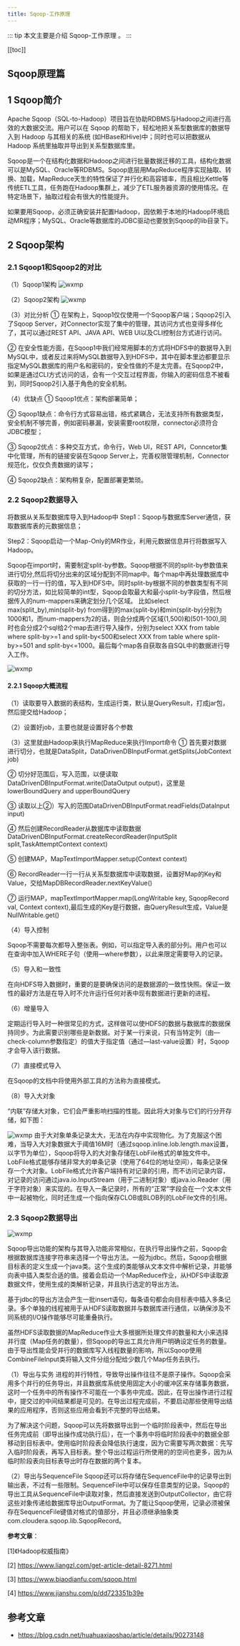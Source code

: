 ```yaml
---
title: Sqoop-工作原理
---
```


::: tip
本文主要是介绍 Sqoop-工作原理 。
:::

[[toc]]

## Sqoop原理篇

## 1 Sqoop简介

   Apache Sqoop（SQL-to-Hadoop）项目旨在协助RDBMS与Hadoop之间进行高效的大数据交流。用户可以在 Sqoop 的帮助下，轻松地把关系型数据库的数据导入到 Hadoop 与其相关的系统 (如HBase和Hive)中；同时也可以把数据从 Hadoop 系统里抽取并导出到关系型数据库里。

   Sqoop是一个在结构化数据和Hadoop之间进行批量数据迁移的工具，结构化数据可以是MySQL、Oracle等RDBMS。Sqoop底层用MapReduce程序实现抽取、转换、加载，MapReduce天生的特性保证了并行化和高容错率，而且相比Kettle等传统ETL工具，任务跑在Hadoop集群上，减少了ETL服务器资源的使用情况。在特定场景下，抽取过程会有很大的性能提升。
   
   如果要用Sqoop，必须正确安装并配置Hadoop，因依赖于本地的Hadoop环境启动MR程序；MySQL、Oracle等数据库的JDBC驱动也要放到Sqoop的lib目录下。

## 2 Sqoop架构

### 2.1 Sqoop1和Sqoop2的对比

（1）Sqoop1架构
<img class= "zoom-custom-imgs" :src="$withBase('/assets/img/dc/sqoop/prin-1.png')" alt="wxmp">

（2）Sqoop2架构 
<img class= "zoom-custom-imgs" :src="$withBase('/assets/img/dc/sqoop/prin-2.png')" alt="wxmp">

（3）对比分析
   ① 在架构上，Sqoop1仅仅使用一个Sqoop客户端；Sqoop2引入了Sqoop Server，对Connector实现了集中的管理，其访问方式也变得多样化了，其可以通过REST API、JAVA API、WEB UI以及CLI控制台方式进行访问。
   
   ② 在安全性能方面，在Sqoop1中我们经常用脚本的方式将HDFS中的数据导入到MySQL中，或者反过来将MySQL数据导入到HDFS中，其中在脚本里边都要显示指定MySQL数据库的用户名和密码的，安全性做的不是太完善。在Sqoop2中，如果是通过CLI方式访问的话，会有一个交互过程界面，你输入的密码信息不被看到，同时Sqoop2引入基于角色的安全机制。

（4）优缺点
   ① Sqoop1优点：架构部署简单；

   ② Sqoop1缺点：命令行方式容易出错，格式紧耦合，无法支持所有数据类型，安全机制不够完善，例如密码暴漏，安装需要root权限，connector必须符合JDBC模型；
   
   ③ Sqoop2优点：多种交互方式，命令行，Web UI，REST API，Conncetor集中化管理，所有的链接安装在Sqoop Server上，完善权限管理机制，Connector规范化，仅仅负责数据的读写；
   
   ④ Sqoop2缺点：架构稍复杂，配置部署更繁琐。

### 2.2 Sqoop2数据导入

将数据从关系型数据库导入到Hadoop中
   Step1：Sqoop与数据库Server通信，获取数据库表的元数据信息；
   
   Step2：Sqoop启动一个Map-Only的MR作业，利用元数据信息并行将数据写入Hadoop。
   
   Sqoop在import时，需要制定split-by参数。Sqoop根据不同的split-by参数值来进行切分,然后将切分出来的区域分配到不同map中。每个map中再处理数据库中获取的一行一行的值，写入到HDFS中。同时split-by根据不同的参数类型有不同的切分方法，如比较简单的int型，Sqoop会取最大和最小split-by字段值，然后根据传入的num-mappers来确定划分几个区域。 比如select max(split_by),min(split-by) from得到的max(split-by)和min(split-by)分别为1000和1，而num-mappers为2的话，则会分成两个区域(1,500)和(501-100),同时也会分成2个sql给2个map去进行导入操作，分别为select XXX from table where split-by>=1 and split-by<500和select XXX from table where split-by>=501 and split-by<=1000。最后每个map各自获取各自SQL中的数据进行导入工作。

<img class= "zoom-custom-imgs" :src="$withBase('/assets/img/dc/sqoop/prin-3.png')" alt="wxmp">

#### 2.2.1 Sqoop大概流程

（1）读取要导入数据的表结构，生成运行类，默认是QueryResult，打成jar包，然后提交给Hadoop；

（2）设置好job，主要也就是设置好各个参数

（3）这里就由Hadoop来执行MapReduce来执行Import命令
   ① 首先要对数据进行切分，也就是DataSplit，DataDrivenDBInputFormat.getSplits(JobContext job)
   
   ② 切分好范围后，写入范围，以便读取DataDrivenDBInputFormat.write(DataOutput output)，这里是lowerBoundQuery and upperBoundQuery
   
   ③ 读取以上②）写入的范围DataDrivenDBInputFormat.readFields(DataInput input)
   
   ④ 然后创建RecordReader从数据库中读取数据DataDrivenDBInputFormat.createRecordReader(InputSplit split,TaskAttemptContext context)
   
   ⑤ 创建MAP，MapTextImportMapper.setup(Context context)
   
   ⑥ RecordReader一行一行从关系型数据库中读取数据，设置好Map的Key和Value，交给MapDBRecordReader.nextKeyValue()
   
   ⑦ 运行MAP，mapTextImportMapper.map(LongWritable key, SqoopRecord val, Context context),最后生成的Key是行数据，由QueryResult生成，Value是NullWritable.get()

（4）导入控制

   Sqoop不需要每次都导入整张表。例如，可以指定导入表的部分列。用户也可以在查询中加入WHERE子句（使用—where参数），以此来限定需要导入的记录。

（5）导入和一致性

   在向HDFS导入数据时，重要的是要确保访问的是数据源的一致性快照。保证一致性的最好方法是在导入时不允许运行任何对表中现有数据进行更新的进程。

（6）增量导入

   定期运行导入时一种很常见的方式，这样做可以使HDFS的数据与数据库的数据保持同步。为此需要识别哪些是新数据。对于某一行来说，只有当特定列（由—check-column参数指定）的值大于指定值（通过—last-value设置）时，Sqoop才会导入该行数据。

（7）直接模式导入

   在Sqoop的文档中将使用外部工具的方法称为直接模式。

（8）导入大对象

   “内联”存储大对象，它们会严重影响扫描的性能。因此将大对象与它们的行分开存储，如下图：

<img class= "zoom-custom-imgs" :src="$withBase('/assets/img/dc/sqoop/prin-4.png')" alt="wxmp">
   由于大对象单条记录太大，无法在内存中实现物化。为了克服这个困难，当导入大对象数据大于阈值16M时（通过sqoop.inline.lob.length.max设置，以字节为单位），Sqoop将导入的大对象存储在LobFile格式的单独文件中。LobFile格式能够存储非常大的单条记录（使用了64位的地址空间），每条记录保存一个大对象。LobFile格式允许客户端持有对记录的引用，而不访问记录内容，对记录的访问通过java.io.InputStream（用于二进制对象）或java.io.Reader（用于字符对象）来实现的。在导入一条记录时，所有的“正常”字段会在一个文本文件中一起被物化，同时还生成一个指向保存CLOB或BLOB列的LobFile文件的引用。

### 2.3 Sqoop2数据导出

<img class= "zoom-custom-imgs" :src="$withBase('/assets/img/dc/sqoop/prin-5.png')" alt="wxmp">

   Sqoop导出功能的架构与其导入功能非常相似，在执行导出操作之前，Sqoop会根据数据库连接字符串来选择一个导出方法。一般为jdbc。然后，Sqoop会根据目标表的定义生成一个java类。这个生成的类能够从文本文件中解析记录，并能够向表中插入类型合适的值。接着会启动一个MapReduce作业，从HDFS中读取源数据文件，使用生成的类解析记录，并且执行选定的导出方法。

基于jdbc的导出方法会产生一批insert语句，每条语句都会向目标表中插入多条记录。多个单独的线程被用于从HDFS读取数据并与数据库进行通信，以确保涉及不同系统的I/O操作能够尽可能重叠执行。

虽然HDFS读取数据的MapReduce作业大多根据所处理文件的数量和大小来选择并行度（Map任务的数量），但Sqoop的导出工具允许用户明确设定任务的数量。由于导出性能会受并行的数据库写入线程数量的影响，所以Sqoop使用CombineFileInput类将输入文件分组分配给少数几个Map任务去执行。

（1）导出与实务
   进程的并行特性，导致导出操作往往不是原子操作。Sqoop会采用多个并行的任务导出，并且数据库系统使用固定大小的缓冲区来存储事务数据，这时一个任务中的所有操作不可能在一个事务中完成。因此，在导出操作进行过程中，提交过的中间结果都是可见的。在导出过程完成前，不要启动那些使用导出结果的应用程序，否则这些应用会看到不完整的导出结果。

   为了解决这个问题，Sqoop可以先将数据导出到一个临时阶段表中，然后在导出任务完成前（即导出操作成功执行后），在一个事务中将临时阶段表中的数据全部移动到目标表中。使用临时阶段表会降低执行速度，因为它需要写两次数据：先写入临时阶段表，再写入目标表。整个导出过程运行所使用的的空间也更多，因为从临时阶段表向目标表导出时存在数据的两个复本。

（2）导出与SequenceFile
   Sqoop还可以将存储在SequenceFile中的记录导出到输出表，不过有一些限制。SequenceFile中可以保存任意类型的记录。Sqoop的导出工具从SequenceFile中读取对象，然后直接发送到OutputCollector，由它将这些对象传递给数据库导出OutputFormat。为了能让Sqoop使用，记录必须被保存在SequenceFile键值对格式的值部分，并且必须继承抽象类com.cloudera.sqoop.lib.SqoopRecord。

**参考文章**：

[1]《Hadoop权威指南》

[2] https://www.liangzl.com/get-article-detail-8271.html

[3] https://www.biaodianfu.com/sqoop.html

[4] https://www.jianshu.com/p/dd723351b39e


## 参考文章
* https://blog.csdn.net/huahuaxiaoshao/article/details/90273148